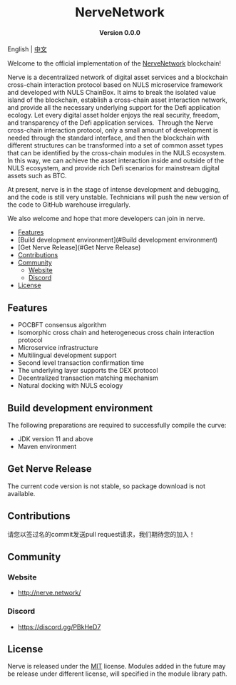 
<h1 align="center">NerveNetwork </h1>
<h4 align="center">Version 0.0.0 </h4>

English | [中文](README_CN.md)

Welcome to the official  implementation of the [NerveNetwork](http://nerve.network) blockchain!

Nerve is a decentralized network of digital asset services and a blockchain cross-chain interaction protocol based on NULS microservice framework and developed with NULS ChainBox. It aims to break the isolated value island of the blockchain, establish a cross-chain asset interaction network, and provide all the necessary underlying support for the Defi application ecology. Let every digital asset holder enjoys the real security, freedom, and transparency of the Defi application services. 
Through the Nerve cross-chain interaction protocol, only a small amount of development is needed through the standard interface, and then the blockchain with different structures can be transformed into a set of common asset types that can be identified by the cross-chain modules in the NULS ecosystem. In this way, we can achieve the asset interaction inside and outside of the NULS ecosystem, and provide rich Defi scenarios for mainstream digital assets such as BTC.

At present, nerve is in the stage of intense development and debugging, and the code is still very unstable. Technicians will push the new version of the code to GitHub warehouse irregularly.

We also welcome and hope that more developers can join in nerve.

* [Features](#Features)
* [Build development environment](#Build development environment)
* [Get Nerve Release](#Get Nerve Release)
* [Contributions](#Contributions)
* [Community](#Community)
    * [Website](#Website)
    * [Discord](#Discord)
* [License](#License)

## Features

* POCBFT consensus algorithm
* Isomorphic cross chain and heterogeneous cross chain interaction protocol
* Microservice infrastructure
* Multilingual development support
* Second level transaction confirmation time
* The underlying layer supports the DEX protocol
* Decentralized transaction matching mechanism
* Natural docking with NULS ecology

## Build development environment
The following preparations are required to successfully compile the curve:

* JDK version 11 and above
* Maven environment

## Get Nerve Release

The current code version is not stable, so package download is not available.
 
## Contributions

请您以签过名的commit发送pull request请求，我们期待您的加入！

## Community

### Website

- http://nerve.network/

### Discord

- https://discord.gg/PBkHeD7

## License

Nerve is released under the [MIT](http://opensource.org/licenses/MIT) license.
Modules added in the future may be release under different license, will specified in the module library path.
